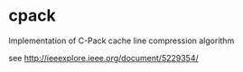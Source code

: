 # cpack
Implementation of C-Pack cache line compression algorithm

see http://ieeexplore.ieee.org/document/5229354/
